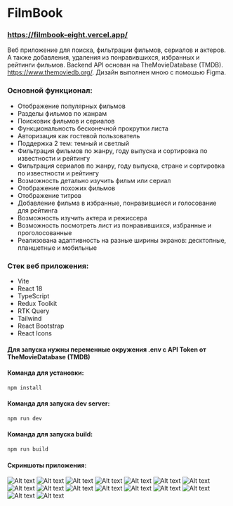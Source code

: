 # FilmBook
### https://filmbook-eight.vercel.app/
Веб приложение для поиска, фильтрации фильмов, сериалов и актеров. А также добавления, удаления из понравившихся, избранных и рейтинги фильмов. Backend API основан на TheMovieDatabase (TMDB). https://www.themoviedb.org/. Дизайн выполнен мною с помошью Figma.

### Основной функционал:
- Отображение популярных фильмов
- Разделы фильмов по жанрам
- Поисковик фильмов и сериалов
- Функциональность бесконечной прокрутки листа
- Авторизация как гостевой пользователь
- Поддержка 2 тем: темный и светлый
- Фильтрация фильмов по жанру, году выпуска и сортировка по известности и рейтингу
- Фильтрация сериалов по жанру, году выпуска, стране  и сортировка по известности и рейтингу
- Возможность детально изучить фильм или сериал
- Отображение похожих фильмов
- Отображение титров
- Добавление фильма в избранные, понравившиеся и голосование для рейтинга
- Возможность изучить актера и режиссера
- Возможность посмотреть лист из понравившихся, избранные и проголосованные
- Реализована адаптивность на разные ширины экранов: десктопные, планшетные и мобильные

### Стек веб приложения:
- Vite
- React 18
- TypeScript
- Redux Toolkit
- RTK Query
- Tailwind
- React Bootstrap
- React Icons

#### Для запуска нужны переменные окружения .env c API Token от TheMovieDatabase (TMDB)

#### Команда для установки:
```sh
npm install
```
#### Команда для запуска dev server:
```sh
npm run dev
```
#### Команда для запуска build:
```sh
npm run build
```

#### Скриншоты приложения:
![Alt text](<screenshots/Снимок экрана (154).png>)
![Alt text](<screenshots/Снимок экрана (153).png>)
![Alt text](<screenshots/Снимок экрана (137).png>)
![Alt text](<screenshots/Снимок экрана (138).png>)
![Alt text](<screenshots/Снимок экрана (139).png>)
![Alt text](<screenshots/Снимок экрана (140).png>)
![Alt text](<screenshots/Снимок экрана (141).png>)
![Alt text](<screenshots/Снимок экрана (142).png>)
![Alt text](<screenshots/Снимок экрана (143).png>)
![Alt text](<screenshots/Снимок экрана (144).png>)
![Alt text](<screenshots/Снимок экрана (145).png>)
![Alt text](<screenshots/Снимок экрана (146).png>)
![Alt text](<screenshots/Снимок экрана (147).png>)
![Alt text](<screenshots/Снимок экрана (148).png>)
![Alt text](<screenshots/Снимок экрана (149).png>)
![Alt text](<screenshots/Снимок экрана (150).png>)

